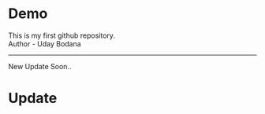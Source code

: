 # Demo
This is my first github repository.
<br>
Author - Uday Bodana
<hr>
New Update Soon..
<h1><b>Update</b></h1>
